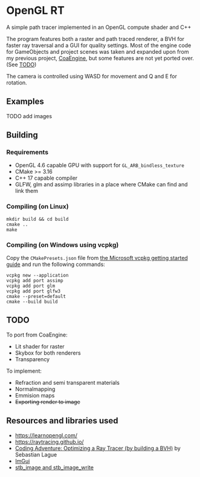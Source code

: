 # OpenGL RT

A simple path tracer implemented in an OpenGL compute shader and C++


The program features both a raster and path traced renderer, a BVH for faster ray traversal and a GUI for quality settings.
Most of the engine code for GameObjects and project scenes was taken and expanded upon from my previous project, [CoaEngine](https://github.com/Aleksandar204/CoaEngine), but some features are not yet ported over. (See [TODO](#todo))

The camera is controlled using WASD for movement and Q and E for rotation.

## Examples

TODO add images

## Building

### Requirements
 - OpenGL 4.6 capable GPU with support for `GL_ARB_bindless_texture`
 - CMake >= 3.16
 - C++ 17 capable compiler
 - GLFW, glm and assimp libraries in a place where CMake can find and link them

### Compiling (on Linux)

```
mkdir build && cd build
cmake ..
make
```

### Compiling (on Windows using vcpkg)

Copy the `CMakePresets.json` file from [the Microsoft vcpkg getting started guide](https://learn.microsoft.com/en-us/vcpkg/get_started/get-started?pivots=shell-cmd#4---build-and-run-the-project) and run the following commands:

```
vcpkg new --application
vcpkg add port assimp
vcpkg add port glm
vcpkg add port glfw3
cmake --preset=default
cmake --build build
```

## TODO
To port from CoaEngine:
 - Lit shader for raster
 - Skybox for both renderers
 - Transparency

To implement:
 - Refraction and semi transparent materials
 - Normalmapping
 - Emmision maps
 - ~~Exporting render to image~~

## Resources and libraries used
- https://learnopengl.com/
- https://raytracing.github.io/
- [Coding Adventure: Optimizing a Ray Tracer (by building a BVH)](https://youtu.be/C1H4zIiCOaI?si=MY3VeW-_knGB7K3Q) by Sebastian Lague
- [ImGui](https://github.com/ocornut/imgui)
- [stb_image and stb_image_write](https://github.com/nothings/stb)
